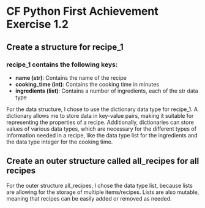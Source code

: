 # CF Python First Achievement Exercise 1.2

## Create a structure for recipe_1 
### recipe_1 contains the following keys:
* **name (str)**: Contains the name of the recipe
* **cooking_time (int)**: Contains the cooking time in minutes
* **ingredients (list)**: Contains a number of ingredients, each of the str data type

For the data structure, I chose to use the dictionary data type for recipe_1. A dictionary allows me to store data in key-value pairs, making it suitable for representing the properties of a recipe. Additionally, dictionaries can store values of various data types, which are necessary for the different types of information needed in a recipe, like the data type list for the ingredients and the data type integer for the cooking time. 

## Create an outer structure called all_recipes for all recipes
For the outer structure all_recipes, I chose the data type list, because lists are allowing for the storage of multiple items/recipes. Lists are also mutable, meaning that recipes can be easily added or removed as needed.

